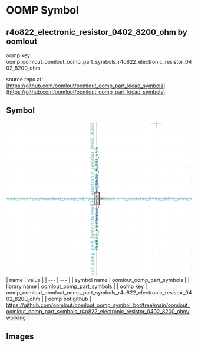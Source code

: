 # OOMP Symbol  
## r4o822_electronic_resistor_0402_8200_ohm  by oomlout  
  
oomp key: oomp_oomlout_oomlout_oomp_part_symbols_r4o822_electronic_resistor_0402_8200_ohm  
  
source repo at: [https://github.com/oomlout/oomlout_oomp_part_kicad_symbols](https://github.com/oomlout/oomlout_oomp_part_kicad_symbols)  
## Symbol  
  
[![working.png](working_600.png)](working.png)  
| name | value | 
| --- | --- | 
| symbol name | oomlout_oomp_part_symbols | 
| library name | oomlout_oomp_part_symbols | 
| oomp key | oomp_oomlout_oomlout_oomp_part_symbols_r4o822_electronic_resistor_0402_8200_ohm | 
| oomp bot github | https://github.com/oomlout/oomlout_oomp_symbol_bot/tree/main/oomlout_oomlout_oomp_part_symbols_r4o822_electronic_resistor_0402_8200_ohm/working | 
## Images  
